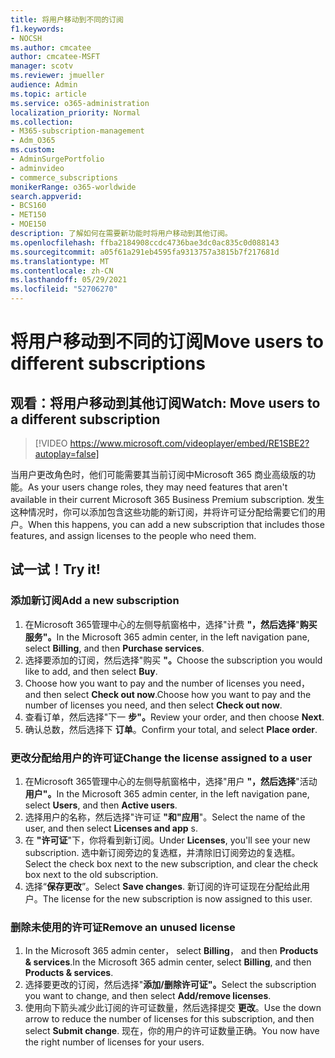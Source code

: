 ```yaml
---
title: 将用户移动到不同的订阅
f1.keywords:
- NOCSH
ms.author: cmcatee
author: cmcatee-MSFT
manager: scotv
ms.reviewer: jmueller
audience: Admin
ms.topic: article
ms.service: o365-administration
localization_priority: Normal
ms.collection:
- M365-subscription-management
- Adm_O365
ms.custom:
- AdminSurgePortfolio
- adminvideo
- commerce_subscriptions
monikerRange: o365-worldwide
search.appverid:
- BCS160
- MET150
- MOE150
description: 了解如何在需要新功能时将用户移动到其他订阅。
ms.openlocfilehash: ffba2184908ccdc4736bae3dc0ac835c0d088143
ms.sourcegitcommit: a05f61a291eb4595fa9313757a3815b7f217681d
ms.translationtype: MT
ms.contentlocale: zh-CN
ms.lasthandoff: 05/29/2021
ms.locfileid: "52706270"
---
```

# <a name="move-users-to-different-subscriptions"></a><span data-ttu-id="2de58-103">将用户移动到不同的订阅</span><span class="sxs-lookup"><span data-stu-id="2de58-103">Move users to different subscriptions</span></span>

## <a name="watch-move-users-to-a-different-subscription"></a><span data-ttu-id="2de58-104">观看：将用户移动到其他订阅</span><span class="sxs-lookup"><span data-stu-id="2de58-104">Watch: Move users to a different subscription</span></span>

> [!VIDEO https://www.microsoft.com/videoplayer/embed/RE1SBE2?autoplay=false]

<span data-ttu-id="2de58-105">当用户更改角色时，他们可能需要其当前订阅中Microsoft 365 商业高级版的功能。</span><span class="sxs-lookup"><span data-stu-id="2de58-105">As your users change roles, they may need features that aren't available in their current Microsoft 365 Business Premium subscription.</span></span> <span data-ttu-id="2de58-106">发生这种情况时，你可以添加包含这些功能的新订阅，并将许可证分配给需要它们的用户。</span><span class="sxs-lookup"><span data-stu-id="2de58-106">When this happens, you can add a new subscription that includes those features, and assign licenses to the people who need them.</span></span>

## <a name="try-it"></a><span data-ttu-id="2de58-107">试一试！</span><span class="sxs-lookup"><span data-stu-id="2de58-107">Try it!</span></span>

### <a name="add-a-new-subscription"></a><span data-ttu-id="2de58-108">添加新订阅</span><span class="sxs-lookup"><span data-stu-id="2de58-108">Add a new subscription</span></span>

1. <span data-ttu-id="2de58-109">在Microsoft 365管理中心的左侧导航窗格中，选择"计费 **"，然后选择**"**购买服务"。**</span><span class="sxs-lookup"><span data-stu-id="2de58-109">In the Microsoft 365 admin center, in the left navigation pane, select **Billing**, and then **Purchase services**.</span></span>
1. <span data-ttu-id="2de58-110">选择要添加的订阅，然后选择"购买 **"。**</span><span class="sxs-lookup"><span data-stu-id="2de58-110">Choose the subscription you would like to add, and then select **Buy**.</span></span>
1. <span data-ttu-id="2de58-111">Choose how you want to pay and the number of licenses you need， and then select **Check out now**.</span><span class="sxs-lookup"><span data-stu-id="2de58-111">Choose how you want to pay and the number of licenses you need, and then select **Check out now**.</span></span>
1. <span data-ttu-id="2de58-112">查看订单，然后选择"下一 **步"。**</span><span class="sxs-lookup"><span data-stu-id="2de58-112">Review your order, and then choose **Next**.</span></span>
1. <span data-ttu-id="2de58-113">确认总数，然后选择下 **订单**。</span><span class="sxs-lookup"><span data-stu-id="2de58-113">Confirm your total, and select **Place order**.</span></span>

### <a name="change-the-license-assigned-to-a-user"></a><span data-ttu-id="2de58-114">更改分配给用户的许可证</span><span class="sxs-lookup"><span data-stu-id="2de58-114">Change the license assigned to a user</span></span>

1. <span data-ttu-id="2de58-115">在Microsoft 365管理中心的左侧导航窗格中，选择"用户 **"，然后选择**"活动 **用户"。**</span><span class="sxs-lookup"><span data-stu-id="2de58-115">In the Microsoft 365 admin center, in the left navigation pane, select **Users**, and then **Active users**.</span></span>
1. <span data-ttu-id="2de58-116">选择用户的名称，然后选择"许可证 **"和"应用**"。</span><span class="sxs-lookup"><span data-stu-id="2de58-116">Select the name of the user, and then select **Licenses and app** s.</span></span>
1. <span data-ttu-id="2de58-117">在 **"许可证**"下，你将看到新订阅。</span><span class="sxs-lookup"><span data-stu-id="2de58-117">Under **Licenses**, you'll see your new subscription.</span></span> <span data-ttu-id="2de58-118">选中新订阅旁边的复选框，并清除旧订阅旁边的复选框。</span><span class="sxs-lookup"><span data-stu-id="2de58-118">Select the check box next to the new subscription, and clear the check box next to the old subscription.</span></span>
1. <span data-ttu-id="2de58-119">选择“**保存更改**”。</span><span class="sxs-lookup"><span data-stu-id="2de58-119">Select **Save changes**.</span></span> <span data-ttu-id="2de58-120">新订阅的许可证现在分配给此用户。</span><span class="sxs-lookup"><span data-stu-id="2de58-120">The license for the new subscription is now assigned to this user.</span></span>

### <a name="remove-an-unused-license"></a><span data-ttu-id="2de58-121">删除未使用的许可证</span><span class="sxs-lookup"><span data-stu-id="2de58-121">Remove an unused license</span></span>

1. <span data-ttu-id="2de58-122">In the Microsoft 365 admin center， select **Billing**， and then **Products & services**.</span><span class="sxs-lookup"><span data-stu-id="2de58-122">In the Microsoft 365 admin center, select **Billing**, and then **Products & services**.</span></span>
1. <span data-ttu-id="2de58-123">选择要更改的订阅，然后选择"**添加/删除许可证"。**</span><span class="sxs-lookup"><span data-stu-id="2de58-123">Select the subscription you want to change, and then select **Add/remove licenses**.</span></span>
1. <span data-ttu-id="2de58-124">使用向下箭头减少此订阅的许可证数量，然后选择提交 **更改**。</span><span class="sxs-lookup"><span data-stu-id="2de58-124">Use the down arrow to reduce the number of licenses for this subscription, and then select **Submit change**.</span></span> <span data-ttu-id="2de58-125">现在，你的用户的许可证数量正确。</span><span class="sxs-lookup"><span data-stu-id="2de58-125">You now have the right number of licenses for your users.</span></span>